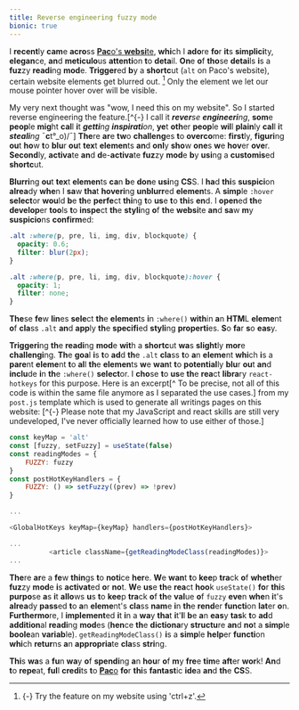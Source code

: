 ```yaml
---
title: Reverse engineering fuzzy mode
bionic: true
---
```


I **recent**ly **cam**e **acro**ss [**Pac**o's **websi**te](https://paco.me/), **whi**ch I **ado**re **fo**r **it**s **simplici**ty, **elegan**ce, **an**d **meticulo**us **attenti**on **t**o **deta**il. **On**e **o**f **tho**se **detai**ls **i**s a **fuz**zy **readi**ng **mod**e. **Trigger**ed **b**y a **shortc**ut (`alt` on Paco's website), certain website elements get blurred out. [^mn_paco] Only the element we let our mouse pointer hover over will be visible.

[^mn_paco]: {-} Try the feature on my website using 'ctrl+z'.

My very next thought was "wow, I need this on my website". So I started reverse engineering the feature.[^{-} I call it _**rever**se **engineeri**ng_, **som**e **peop**le **mig**ht **cal**l **i**t _**getti**ng **inspirati**on_, **ye**t **oth**er **peop**le **wil**l **plain**ly **cal**l **i**t _**steali**ng_ ¯**c**t°_o)/¯] **The**re **ar**e **tw**o **challeng**es **t**o **overco**me: **first**ly, **figuri**ng **ou**t **ho**w **t**o **blu**r **ou**t **tex**t **elemen**ts **an**d **onl**y **sho**w **one**s **w**e **hov**er **ove**r. **Second**ly, **activa**te **an**d **d**e-**activa**te **fuz**zy **mod**e **b**y **usi**ng a **customis**ed **shortc**ut.

**Blurri**ng **ou**t **tex**t **elemen**ts **ca**n **b**e **don**e **usi**ng **CS**S. I **ha**d **thi**s **suspici**on **alrea**dy **whe**n I **sa**w **tha**t **hoveri**ng **unblurr**ed **elemen**ts. A **simp**le `:hover` **select**or **wou**ld **b**e **th**e **perfe**ct **thi**ng **t**o **us**e **t**o **thi**s **en**d. I **open**ed **th**e **develop**er **too**ls **t**o **inspe**ct **th**e **styli**ng **o**f **th**e **websi**te **an**d **sa**w **m**y **suspicio**ns **confirm**ed:

```css
.alt :where(p, pre, li, img, div, blockquote) {
  opacity: 0.6;
  filter: blur(2px);
}

.alt :where(p, pre, li, img, div, blockquote):hover {
  opacity: 1;
  filter: none;
}
```

**The**se **fe**w **lin**es **sele**ct **th**e **elemen**ts **i**n `:where()` **with**in **a**n **HTM**L **eleme**nt **o**f **cla**ss `.alt` **an**d **app**ly **th**e **specifi**ed **styli**ng **properti**es. **S**o **fa**r **s**o **eas**y.

**Triggeri**ng **th**e **readi**ng **mod**e **wit**h a **shortc**ut **wa**s **slight**ly **mor**e **challengi**ng. **Th**e **goa**l **i**s **t**o **ad**d **th**e `.alt` **cla**ss **t**o **a**n **eleme**nt **whi**ch **i**s a **pare**nt **eleme**nt **t**o **al**l **th**e **elemen**ts **w**e **wan**t **t**o **potential**ly **blu**r **ou**t **an**d **inclu**de **i**n **th**e `:where()` **select**or. I **cho**se **t**o **us**e **th**e **rea**ct **libra**ry `react-hotkeys` for this purpose. Here is an excerpt[^ To be precise, not all of this code is within the same file anymore as I separated the use cases.] from my `post.js` template which is used to generate all writings pages on this website: [^{-} Please note that my JavaScript and react skills are still very undeveloped, I've never officially learned how to use either of those.]

```js
const keyMap = 'alt'
const [fuzzy, setFuzzy] = useState(false)
const readingModes = {
    FUZZY: fuzzy
}
const postHotKeyHandlers = {
    FUZZY: () => setFuzzy((prev) => !prev)
}

...

<GlobalHotKeys keyMap={keyMap} handlers={postHotKeyHandlers}>

...
          <article className={getReadingModeClass(readingModes)}>
...
```

**The**re **ar**e a **fe**w **thin**gs **t**o **noti**ce **her**e. **W**e **wan**t **t**o **kee**p **tra**ck **o**f **wheth**er **fuz**zy **mod**e **i**s **activat**ed **o**r **no**t. **W**e **us**e **th**e **rea**ct **hoo**k `useState()` **fo**r **thi**s **purpo**se **a**s **i**t **allo**ws **u**s **t**o **kee**p **tra**ck **o**f **th**e **val**ue **o**f `fuzzy` **eve**n **whe**n **i**t's **alrea**dy **pass**ed **t**o **a**n **eleme**nt's **cla**ss **nam**e **i**n **th**e **rend**er **functi**on **lat**er **o**n. **Furthermo**re, I **implement**ed **i**t **i**n a **wa**y **tha**t **i**t'**l**l **b**e **a**n **eas**y **tas**k **t**o **ad**d **addition**al **readi**ng **mod**es (**hen**ce **th**e **dictiona**ry **structu**re **an**d **no**t a **simp**le **boole**an **variab**le). `getReadingModeClass()` **i**s a **simp**le **help**er **functi**on **whi**ch **retur**ns **a**n **appropria**te **cla**ss **stri**ng.

**Thi**s **wa**s a **fu**n **wa**y **o**f **spendi**ng **a**n **hou**r **o**f **m**y **fre**e **tim**e **aft**er **wor**k! **An**d **t**o **repe**at, **ful**l **credi**ts **t**o [**Pac**o](https://paco.me/) **fo**r **thi**s **fantast**ic **ide**a **an**d **th**e **CS**S.
